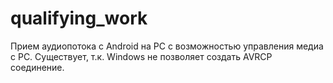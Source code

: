 # qualifying_work
Прием аудиопотока с Android на PC с возможностью управления медиа с PC.
Существует, т.к. Windows не позволяет создать AVRCP соединение.